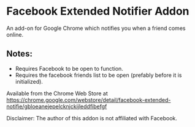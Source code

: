 # Facebook Extended Notifier Addon
An add-on for Google Chrome which notifies you when a friend comes online.

## Notes:
* Requires Facebook to be open to function.
* Requires the facebook friends list to be open (prefably before it is initialized).


Available from the Chrome Web Store at https://chrome.google.com/webstore/detail/facebook-extended-notifie/gbloeanejepelcknjckijleddfibefgf

Disclaimer: The author of this addon is not affiliated with Facebook.
